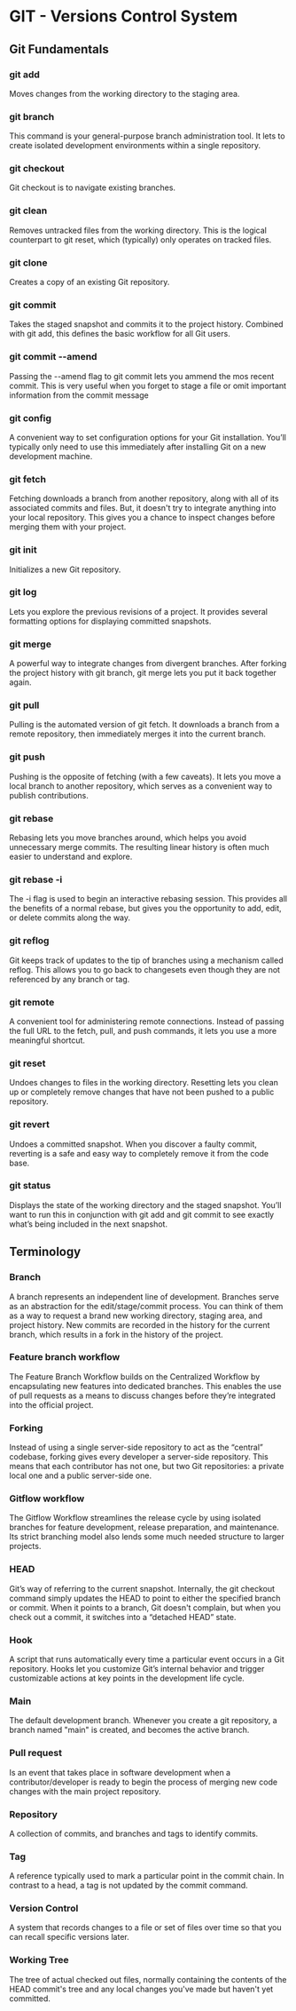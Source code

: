 # GIT - Versions Control System

## Git Fundamentals

### git add
Moves changes from the working directory to the staging area.

### git branch
This command is your general-purpose branch administration tool. It lets to create isolated development environments within a single repository.
### git checkout
Git checkout is to navigate existing branches.

### git clean
Removes untracked files from the working directory. This is the logical counterpart to git reset, which (typically) only operates on tracked files.

### git clone
Creates a copy of an existing Git repository.

### git commit
Takes the staged snapshot and commits it to the project history. Combined with git add, this defines the basic workflow for all Git users.

### git commit --amend
Passing the --amend flag to git commit lets you ammend the mos recent commit. This is very useful when you forget to stage a file or omit important information from the commit message

### git config
A convenient way to set configuration options for your Git installation. You’ll typically only need to use this immediately after installing Git on a new development machine.

### git fetch
Fetching downloads a branch from another repository, along with all of its associated commits and files. But, it doesn't try to integrate anything into your local repository. This gives you a chance to inspect changes before merging them with your project.

### git init
Initializes a new Git repository.

### git log
Lets you explore the previous revisions of a project. It provides several formatting options for displaying committed snapshots.

### git merge
A powerful way to integrate changes from divergent branches. After forking the project history with git branch, git merge lets you put it back together again.

### git pull
Pulling is the automated version of git fetch. It downloads a branch from a remote repository, then immediately merges it into the current branch. 

### git push
Pushing is the opposite of fetching (with a few caveats). It lets you move a local branch to another repository, which serves as a convenient way to publish contributions.

### git rebase
Rebasing lets you move branches around, which helps you avoid unnecessary merge commits. The resulting linear history is often much easier to understand and explore.

### git rebase -i
The -i flag is used to begin an interactive rebasing session. This provides all the benefits of a normal rebase, but gives you the opportunity to add, edit, or delete commits along the way.

### git reflog
Git keeps track of updates to the tip of branches using a mechanism called reflog. This allows you to go back to changesets even though they are not referenced by any branch or tag.

### git remote
A convenient tool for administering remote connections. Instead of passing the full URL to the fetch, pull, and push commands, it lets you use a more meaningful shortcut.

### git reset
Undoes changes to files in the working directory. Resetting lets you clean up or completely remove changes that have not been pushed to a public repository.

### git revert
Undoes a committed snapshot. When you discover a faulty commit, reverting is a safe and easy way to completely remove it from the code base.

### git status
Displays the state of the working directory and the staged snapshot. You’ll want to run this in conjunction with git add and git commit to see exactly what’s being included in the next snapshot.

## Terminology

### Branch
A branch represents an independent line of development. Branches serve as an abstraction for the edit/stage/commit process. You can think of them as a way to request a brand new working directory, staging area, and project history. New commits are recorded in the history for the current branch, which results in a fork in the history of the project.

### Feature branch workflow
The Feature Branch Workflow builds on the Centralized Workflow by encapsulating new features into dedicated branches. This enables the use of pull requests as a means to discuss changes before they’re integrated into the official project.

### Forking
Instead of using a single server-side repository to act as the “central” codebase, forking gives every developer a server-side repository. This means that each contributor has not one, but two Git repositories: a private local one and a public server-side one.

### Gitflow workflow
The Gitflow Workflow streamlines the release cycle by using isolated branches for feature development, release preparation, and maintenance. Its strict branching model also lends some much needed structure to larger projects.

### HEAD
Git’s way of referring to the current snapshot. Internally, the git checkout command simply updates the HEAD to point to either the specified branch or commit. When it points to a branch, Git doesn't complain, but when you check out a commit, it switches into a “detached HEAD” state.

### Hook
A script that runs automatically every time a particular event occurs in a Git repository. Hooks let you customize Git’s internal behavior and trigger customizable actions at key points in the development life cycle.

### Main
The default development branch. Whenever you create a git repository, a branch named "main" is created, and becomes the active branch.

### Pull request
Is an event that takes place in software development when a contributor/developer is ready to begin the process of merging new code changes with the main project repository.

### Repository
A collection of commits, and branches and tags to identify commits.

### Tag
A reference typically used to mark a particular point in the commit chain. In contrast to a head, a tag is not updated by the commit command.

### Version Control
A system that records changes to a file or set of files over time so that you can recall specific versions later.

### Working Tree
The tree of actual checked out files, normally containing the contents of the HEAD commit's tree and any local changes you've made but haven't yet committed.